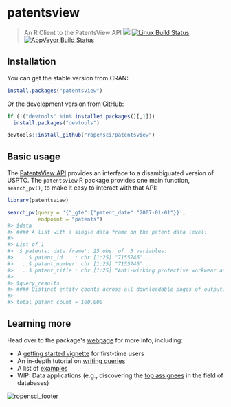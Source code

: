 patentsview
================

> An R Client to the PatentsView API
[![](http://badges.ropensci.org/112_status.svg)](https://github.com/ropensci/onboarding/issues/112)
[![Linux Build Status](https://travis-ci.org/ropensci/patentsview.svg?branch=master)](https://travis-ci.org/ropensci/patentsview) [![AppVeyor Build Status](https://ci.appveyor.com/api/projects/status/github/ropensci/patentsview?branch=master&svg=true)](https://ci.appveyor.com/project/ropensci/patentsview)

Installation
------------

You can get the stable version from CRAN:

``` r
install.packages("patentsview")
```

Or the development version from GitHub:

``` r
if (!("devtools" %in% installed.packages()[,1]))
  install.packages("devtools")

devtools::install_github("ropensci/patentsview")
```

Basic usage
-----------

The [PatentsView API](http://www.patentsview.org/api/doc.html) provides an interface to a disambiguated version of USPTO. The `patentsview` R package provides one main function, `search_pv()`, to make it easy to interact with that API:

``` r
library(patentsview)

search_pv(query = '{"_gte":{"patent_date":"2007-01-01"}}',
          endpoint = "patents")
#> $data
#> #### A list with a single data frame on the patent data level:
#> 
#> List of 1
#>  $ patents:'data.frame': 25 obs. of  3 variables:
#>   ..$ patent_id    : chr [1:25] "7155746" ...
#>   ..$ patent_number: chr [1:25] "7155746" ...
#>   ..$ patent_title : chr [1:25] "Anti-wicking protective workwear and methods of making and using same" ...
#> 
#> $query_results
#> #### Distinct entity counts across all downloadable pages of output:
#> 
#> total_patent_count = 100,000
```

Learning more
-------------

Head over to the package's [webpage](https://ropensci.github.io/patentsview/index.html) for more info, including:

-   A [getting started vignette](http://ropensci.github.io/patentsview/articles/getting-started.html) for first-time users
-   An in-depth tutorial on [writing queries](http://ropensci.github.io/patentsview/articles/writing-queries.html)
-   A list of [examples](http://ropensci.github.io/patentsview/articles/examples.html)
-   WIP: Data applications (e.g., discovering the [top assignees](http://ropensci.github.io/patentsview/articles/assignees.html) in the field of databases)

[![ropensci\_footer](http://ropensci.org/public_images/github_footer.png)](http://ropensci.org)
